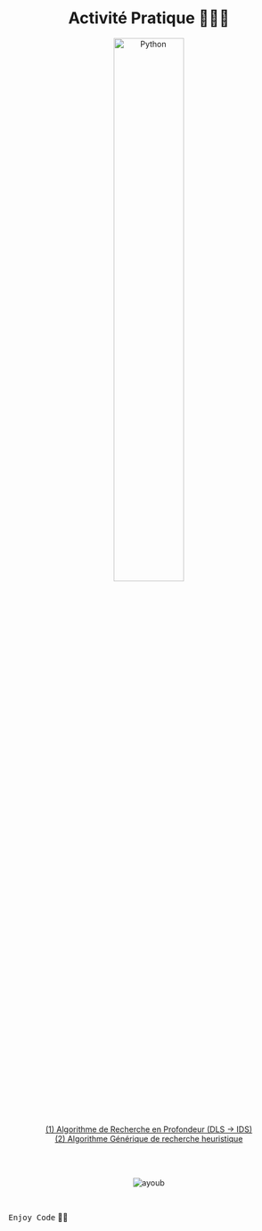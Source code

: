 <div align="center">
  
  # Activité Pratique 👨🏻‍💻
  <img src="https://uploads-ssl.webflow.com/60ec34540d013784844d2ee2/61d42d538aec6733243470a7_Python-logo.png" width="50%" height="50%" alt="Python">

  <br>
  
<a href="https://github.com/Ayoub-etoullali/Activites-Pratiques-IA/tree/main/Algorithme%20de%20Recherche%20en%20Profondeur%20(Deepening%20Search)">
  (1) Algorithme de Recherche en Profondeur (DLS -> IDS) </a> <br>
<a href="https://github.com/Ayoub-etoullali/Activites-Pratiques-IA/tree/main/Algorithme%20G%C3%A9n%C3%A9rique%20de%20recherche%20heuristique">
  (2) Algorithme Générique de recherche heuristique </a>

  <br> <br>

  ![ayoub](https://user-images.githubusercontent.com/92756846/220727344-dbb21e84-4584-4055-bde5-a3c90a64a618.jpg)
  
</div>

<br>
  
<kbd>Enjoy Code</kbd> 👨‍💻
